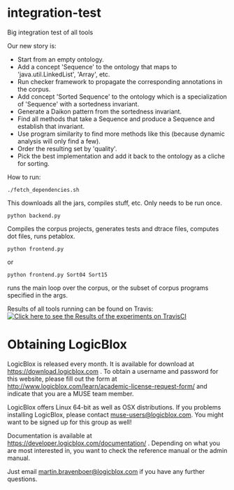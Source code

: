 # integration-test
Big integration test of all tools

Our new story is: 
- Start from an empty ontology.
- Add a concept 'Sequence' to the ontology that maps to 'java.util.LinkedList', 'Array', etc.
- Run checker framework to propagate the corresponding annotations in the corpus.
- Add concept 'Sorted Sequence' to the ontology which is a specialization of 'Sequence' with a sortedness invariant.
- Generate a Daikon pattern from the sortedness invariant.
- Find all methods that take a Sequence and produce a Sequence and establish that invariant.
- Use program similarity to find more methods like this (because dynamic analysis will only find a few).
- Order the resulting set by 'quality'.
- Pick the best implementation and add it back to the ontology as a cliche for sorting.

How to run:

    ./fetch_dependencies.sh  

This downloads all the jars, compiles stuff, etc. Only needs to be run once.

    python backend.py

Compiles the corpus projects, generates tests and dtrace files, computes dot files, runs petablox.

    python frontend.py

or

    python frontend.py Sort04 Sort15

runs the main loop over the corpus, or the subset of corpus programs specified in the args.


Results of all tools running can be found on Travis: 
[![Click here to see the Results of the experiments on TravisCI](https://travis-ci.org/aas-integration/integration-test.svg?branch=master)](https://travis-ci.org/aas-integration/integration-test)

# Obtaining LogicBlox

LogicBlox is released every month. It is available for download at
https://download.logicblox.com . To obtain a username and password for
this website, please fill out the form at
http://www.logicblox.com/learn/academic-license-request-form/ and
indicate that you are a MUSE team member.

LogicBlox offers Linux 64-bit as well as OSX distributions. If you
problems installing LogicBlox, please contact
muse-users@logicblox.com. You might want to be signed up for this
group as well!

Documentation is available at
https://developer.logicblox.com/documentation/ . Depending on what you
are most interested in, you want to check the reference manual or the
admin manual.

Just email martin.bravenboer@logicblox.com if you have any further
questions.
